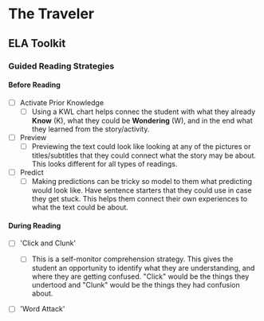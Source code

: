 
# The Traveler

## ELA Toolkit

### Guided Reading Strategies

<!-- tabs:start -->

#### **Before Reading**

- [ ] Activate Prior Knowledge
	- [ ] Using a KWL chart helps connec the student with what they already **Know** (K), what they could be **Wondering** (W), and in the end what they learned from the story/activity.
- [ ] Preview
	- [ ] Previewing the text could look like looking at any of the pictures or titles/subtitles that they could connect what the story may be about. This looks different for all types of readings. 
- [ ] Predict
	- [ ] Making predictions can be tricky so model to them what predicting would look like. Have sentence starters that they could use in case they get stuck. This helps them connect their own experiences to what the text could be about.

#### **During Reading**

- [ ] 'Click and Clunk' 
	- [ ] This is a self-monitor comprehension strategy. This gives the student an opportunity to identify what they are understanding, and where they are getting confused. "Click" would be the things they undertood and "Clunk" would be the things they had confusion about.
- [ ] 'Word Attack' 


<!-- tabs:end -->
